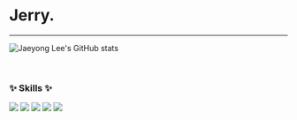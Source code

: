  # Jerry.
---------------------------------------

 ![Jaeyong Lee's GitHub stats](https://github-readme-stats.vercel.app/api?username=wodyd202&show_icons=true&theme=radical)

<br/>

### ✨ Skills ✨
<a src="https://img.shields.io/badge/Java-3DDC84?style=flat-square&logo=Java&logoColor=white&color=important"></a>
<img src="https://img.shields.io/badge/Spring-3DDC84?style=flat-square&logo=Spring&logoColor=white&color=success"/>
<img src="https://img.shields.io/badge/Mysql-3DDC84?style=flat-square&logo=Mysql&logoColor=white&color=yellowgreen"/>
<img src="https://img.shields.io/badge/Kafka-3DDC84?style=flat-square&logo=kafka&logoColor=white&color=blue"/>
<img src="https://img.shields.io/badge/Redis-3DDC84?style=flat-square&logo=Redis&logoColor=white&color=red"/>
<img src="https://img.shields.io/badge/javascript-3DDC84?style=flat-square&logo=javascript&logoColor=white&color=yellow"/>
